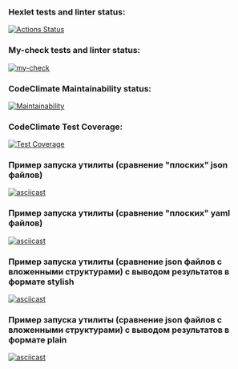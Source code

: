 ### Hexlet tests and linter status:
[![Actions Status](https://github.com/AlexanderRyzhov/frontend-project-46/workflows/hexlet-check/badge.svg)](https://github.com/AlexanderRyzhov/frontend-project-46/actions)

### My-check tests and linter status:
[![my-check](https://github.com/AlexanderRyzhov/frontend-project-46/actions/workflows/my-check.yml/badge.svg)](https://github.com/AlexanderRyzhov/frontend-project-46/actions/workflows/my-check.yml)

### CodeClimate Maintainability status:
[![Maintainability](https://api.codeclimate.com/v1/badges/c9fed677ad0202ce62cd/maintainability)](https://codeclimate.com/github/AlexanderRyzhov/frontend-project-46/maintainability)

### CodeClimate Test Coverage:
[![Test Coverage](https://api.codeclimate.com/v1/badges/c9fed677ad0202ce62cd/test_coverage)](https://codeclimate.com/github/AlexanderRyzhov/frontend-project-46/test_coverage)

### Пример запуска утилиты (сравнение "плоских" json файлов)
[![asciicast](https://asciinema.org/a/Ah8stva6NBcen1a4jGcwqttEB.svg)](https://asciinema.org/a/Ah8stva6NBcen1a4jGcwqttEB)

### Пример запуска утилиты (сравнение "плоских" yaml файлов)
[![asciicast](https://asciinema.org/a/bQfLsIQ2TT86dqAKh7cytQUyi.svg)](https://asciinema.org/a/bQfLsIQ2TT86dqAKh7cytQUyi)

### Пример запуска утилиты (сравнение json файлов с вложенными структурами) с выводом результатов в формате stylish
[![asciicast](https://asciinema.org/a/3sEz9pgBRZZaRZIxKff5eLUET.svg)](https://asciinema.org/a/3sEz9pgBRZZaRZIxKff5eLUET)

### Пример запуска утилиты (сравнение json файлов с вложенными структурами) с выводом результатов в формате plain
[![asciicast](https://asciinema.org/a/OvG8ob82lZ812TLOzeHLdZPN4.svg)](https://asciinema.org/a/OvG8ob82lZ812TLOzeHLdZPN4)